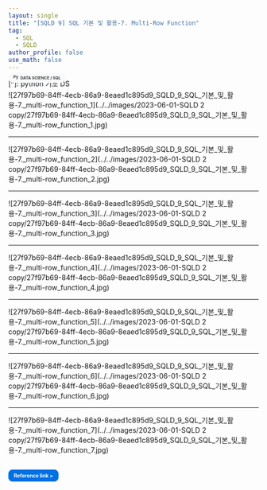 ```yaml
---
layout: single
title: "[SQLD 9] SQL 기본 및 활용-7. Multi-Row Function"
tag:
  - SQL
  - SQLD
author_profile: false
use_math: false
---
```


[^]: python 기초 DS

<h3 style="font-size: 8px; margin-top: -45px; font-color: #434343;">
  <a href="https://potettang.github.io/Data%20Science/" style="text-decoration: none; color: #3c3c3c; background-color: #f8f9fa; border-radius: 20px; padding: 5px 10px; display: inline-block;">
    <img src="../images/ImgFile/bf.png" style="height: 12.33px; width: auto; margin-top: -4px; vertical-align: middle;" alt="Python 이미지">
    DATA SCIENCE / SQL
  </a>
</h3>


  

![27f97b69-84ff-4ecb-86a9-8eaed1c895d9_SQLD_9_SQL_기본_및_활용-7._multi-row_function_1](../../images/2023-06-01-SQLD 2 copy/27f97b69-84ff-4ecb-86a9-8eaed1c895d9_SQLD_9_SQL_기본_및_활용-7._multi-row_function_1.jpg)

------



![27f97b69-84ff-4ecb-86a9-8eaed1c895d9_SQLD_9_SQL_기본_및_활용-7._multi-row_function_2](../../images/2023-06-01-SQLD 2 copy/27f97b69-84ff-4ecb-86a9-8eaed1c895d9_SQLD_9_SQL_기본_및_활용-7._multi-row_function_2.jpg)

------



![27f97b69-84ff-4ecb-86a9-8eaed1c895d9_SQLD_9_SQL_기본_및_활용-7._multi-row_function_3](../../images/2023-06-01-SQLD 2 copy/27f97b69-84ff-4ecb-86a9-8eaed1c895d9_SQLD_9_SQL_기본_및_활용-7._multi-row_function_3.jpg)


------



![27f97b69-84ff-4ecb-86a9-8eaed1c895d9_SQLD_9_SQL_기본_및_활용-7._multi-row_function_4](../../images/2023-06-01-SQLD 2 copy/27f97b69-84ff-4ecb-86a9-8eaed1c895d9_SQLD_9_SQL_기본_및_활용-7._multi-row_function_4.jpg)


------



![27f97b69-84ff-4ecb-86a9-8eaed1c895d9_SQLD_9_SQL_기본_및_활용-7._multi-row_function_5](../../images/2023-06-01-SQLD 2 copy/27f97b69-84ff-4ecb-86a9-8eaed1c895d9_SQLD_9_SQL_기본_및_활용-7._multi-row_function_5.jpg)


------



![27f97b69-84ff-4ecb-86a9-8eaed1c895d9_SQLD_9_SQL_기본_및_활용-7._multi-row_function_6](../../images/2023-06-01-SQLD 2 copy/27f97b69-84ff-4ecb-86a9-8eaed1c895d9_SQLD_9_SQL_기본_및_활용-7._multi-row_function_6.jpg)


------



![27f97b69-84ff-4ecb-86a9-8eaed1c895d9_SQLD_9_SQL_기본_및_활용-7._multi-row_function_7](../../images/2023-06-01-SQLD 2 copy/27f97b69-84ff-4ecb-86a9-8eaed1c895d9_SQLD_9_SQL_기본_및_활용-7._multi-row_function_7.jpg)




<h3 style="font-size: 10px; margin-top: 50px; margin-top: 30px;">
  <a href="https://youtube.com/playlist?list=PLg_wJlcMiuKtGdlIaAZ0rOPPQuTDENnEQ" style="text-decoration: none; color:#ffffff; background-color: #0071e3; border-radius: 8px; padding: 5px 10px; display: inline-block; border: 1px solid #0071e3;">
    Reference link >
  </a>
</h3>




